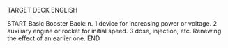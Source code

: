 TARGET DECK
ENGLISH

START
Basic
Booster
Back: n. 1 device for increasing power or voltage. 2 auxiliary engine or rocket for initial speed. 3 dose, injection, etc. Renewing the effect of an earlier one.
END
